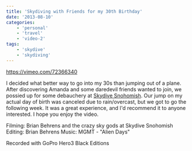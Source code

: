 ```yaml
---
title: 'Skydiving with Friends for my 30th Birthday'
date: '2013-08-10'
categories:
    - 'personal'
    - 'travel'
    - 'video-2'
tags:
    - 'skydive'
    - 'skydiving'
---
```


https://vimeo.com/72366340

I decided what better way to go into my 30s than jumping out of a plane. After discovering Amanda and some daredevil friends wanted to join, we possied up for some debauchery at [Skydive Snohomish](http://www.skydivesnohomish.com). Our jump on my actual day of birth was canceled due to rain/overcast, but we got to go the following week. It was a great experience, and I'd recommend it to anyone interested. I hope you enjoy the video.

Filming: Brian Behrens and the crazy sky gods at Skydive Snohomish Editing: Brian Behrens Music: MGMT - "Alien Days"

Recorded with GoPro Hero3 Black Editions
